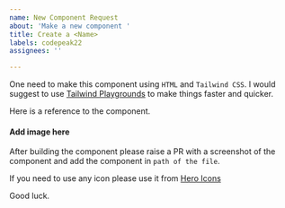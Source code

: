 ```yaml
---
name: New Component Request
about: 'Make a new component '
title: Create a <Name>
labels: codepeak22
assignees: ''

---
```


One need to make this component using `HTML` and `Tailwind CSS`. I would suggest to use [Tailwind Playgrounds](https://play.tailwindcss.com/) to make things faster and quicker.

Here is a reference to the component. 
#### Add image here

After building the component please raise a PR with a screenshot of the component and add the component in `path of the file`. 
  
If you need to use any icon please use it from [Hero Icons](https://heroicons.com/)

Good luck.
